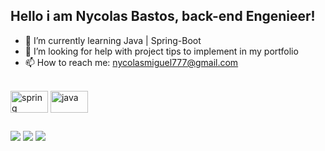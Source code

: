 ## Hello i am Nycolas Bastos,  back-end Engenieer!
- 🌱 I’m currently learning Java | Spring-Boot 
- 🤔 I’m looking for help with project tips to implement in my portfolio
- 📫 How to reach me: nycolasmiguel777@gmail.com



<div style="display: inline_block"><br>
  <img align="center" alt="spring" height="35" width="60" src="https://www.vectorlogo.zone/logos/springio/springio-ar21.svg">
  <img align="center" alt="java" height="35" width="60" src="https://www.vectorlogo.zone/logos/java/java-icon.svg">
  
</div>
  
  ##
 
<div>
  <a href="https://www.instagram.com/nycolas_bastos/" target="_blank"><img src="https://img.shields.io/badge/-Instagram-%23E4405F?style=for-the-badge&logo=instagram&logoColor=white" target="_blank"></a>
  <a href = "mailto:nycolasmiguel777@gmail.com" target="_blank"><img src="https://img.shields.io/badge/-Gmail-%23333?style=for-the-badge&logo=gmail&logoColor=white" target="_blank"></a>
  <a href="https://www.linkedin.com/in/nycolas-bastos-155592222/" target="_blank"><img src="https://img.shields.io/badge/-LinkedIn-%230077B5?style=for-the-badge&logo=linkedin&logoColor=white" target="_blank"></a> 
  
</div>

